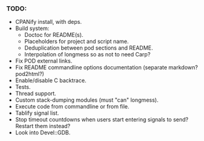 ### TODO:

- CPANify install, with deps.
- Build system:
	- Doctoc for README(s).
	- Placeholders for project and script name.
	- Deduplication between pod sections and README.
	- Interpolation of longmess so as not to need Carp?
- Fix POD external links.
- Fix README commandline options documentation (separate markdown? pod2html?)
- Enable/disable C backtrace.
- Tests.
- Thread support.
- Custom stack-dumping modules (must "can" longmess).
- Execute code from commandline or from file.
- Tablify signal list.
- Stop timeout countdowns when users start entering signals to send? Restart them instead?
- Look into Devel::GDB.